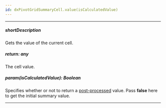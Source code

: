 ```yaml
---
id: dxPivotGridSummaryCell.value(isCalculatedValue)
---
```

---
##### shortDescription
Gets the value of the current cell.

##### return: any
The cell value.

##### param(isCalculatedValue): Boolean
Specifies whether or not to return a [post-processed](/Documentation/ApiReference/Data_Layer/PivotGridDataSource/Configuration/fields/#calculateSummaryValue) value. Pass **false** here to get the initial summary value.

---
